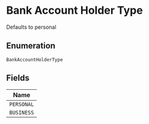 
# Bank Account Holder Type

Defaults to personal

## Enumeration

`BankAccountHolderType`

## Fields

| Name |
|  --- |
| `PERSONAL` |
| `BUSINESS` |

